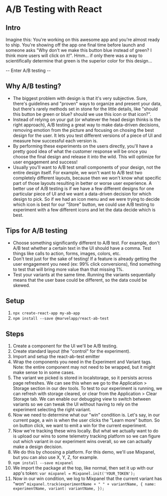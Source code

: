 # A/B Testing with React

## Intro
Imagine this: You're working on this awesome app and you're almost ready to ship. You're showing off the app one final time before launch and someone asks "Why don't we make this button blue instead of green? I think more users will click on it!". Hmm... if only there was a way to scientifically determine that green is the superior color for this design...

-- Enter A/B testing --

## Why A/B testing?
- The biggest problem with design is that it's very subjective. Sure, there's guidelines and "proven" ways to organize and present your data, but there's rarely methods set in stone for the little details, like "should this button be green or blue? should we use this icon or that icon?". 
- Instead of relying on your gut (or whatever the head design thinks is the right approach), A/B testing a great way to make data-driven decisions, removing emotion from the picture and focusing on chosing the best design for the user. It lets you test different versions of a piece of UI and measure how successful each version is.
- By performing these experiments on the users directly, you'll have a pretty good idea of what the customer response will be once you choose the final design and release it into the wild. This will optimize for user engagement and success! 
- Usually you'll want to A/B test small components of your design, not the entire design itself. For example, we won't want to A/B test two completely different layouts, because then we won't know what specific part of those layouts resulting in better or worse user experience. A better use of A/B testing is if we have a few different designs for one particular piece of UI and we want a data-driven decision for which design to pick. So if we had an icon menu and we were trying to decide which icon is best for our "Store" button, we could use A/B testing to experiment with a few different icons and let the data decide which is best.

## Tips for A/B testing
- Choose something significantly different to A/B test. For example, don't A/B test whether a certain text in the UI should have a comma. Test things like calls to action, forms, images, colors, etc.
- Don't test just for the sake of testing! If a feature is already getting the user engagement you need (ex: 99% click conversions), find something to test that will bring more value than that missing 1%.
- Test your variants at the same time. Running the variants sequentially means that the user base could be different, so the data could be skewed.

## Setup
1. ```npx create-react-app my-ab-app```
2. ```npm install --save @marvelapp/react-ab-test```

## Steps
1. Create a component for the UI we'll be A/B testing.
2. Create standard layout (the "control" for the experiment).
3. Import and setup the react-ab-test emitter
4. Wrap the components you need in the Experiment and Variant tags. Note: the entire component may not need to be wrapped, but it might make sense to in some cases.
5. The variant we picked is stored in localstorage, so it persists across page refreshes. We can see this when we go to the Application > Storage section in our dev tools.  To test to our experiment is running, we can refresh with storage cleared, or clear from the Application > Clear Storage tab. We can enable our debugging view to switch between variants so we can tweak the UI without having to rely on the experiment selecting the right variant.
5. Now we need to determine what our "win" condition is. Let's say, in our current page, a win is when the user clicks the "Learn more" button. So on button click, we want to emit a win for the current experiment.
6. Now we're tracking these wins locally. But what we actually want to do is upload our wins to some telemetry tracking platform so we can figure out which variant in our experiment wins overall, so we can actually make a design decision.
7. We do this by choosing a platform. For this demo, we'll use Mixpanel, but you can also use X, Y, Z, for example.
8. ```npm install --save mixpanel```
9. We import the package at the top, like normal, then set it up with our app's token: ```var mixpanel = Mixpanel.init('YOUR_TOKEN');```
10. Now in our win condition, we log to Mixpanel that the current variant has "won" ```mixpanel.track(experimentName + " " + variantName, {
        name: experimentName,
        variant: variantName,
    });```